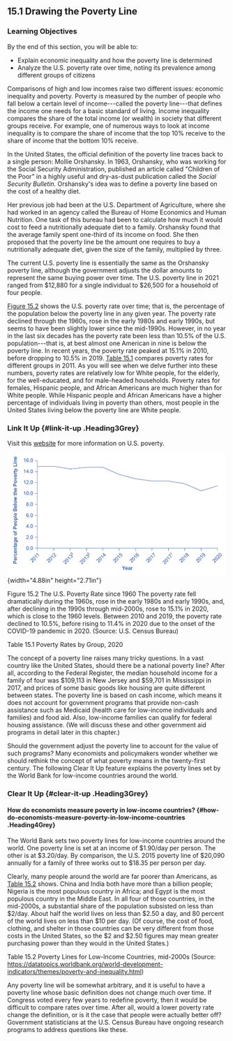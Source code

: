 ## 15.1 Drawing the Poverty Line

### Learning Objectives

By the end of this section, you will be able to:

-   Explain economic inequality and how the poverty line is determined
-   Analyze the U.S. poverty rate over time, noting its prevalence among
    different groups of citizens

Comparisons of high and low incomes raise two different issues: economic
inequality and poverty. Poverty is measured by the number of people who
fall below a certain level of income---called the poverty line---that
defines the income one needs for a basic standard of living. Income
inequality compares the share of the total income (or wealth) in society
that different groups receive. For example, one of numerous ways to look
at income inequality is to compare the share of income that the top 10%
receive to the share of income that the bottom 10% receive.

In the United States, the official definition of the poverty line traces
back to a single person: Mollie Orshansky. In 1963, Orshansky, who was
working for the Social Security Administration, published an article
called "Children of the Poor" in a highly useful and dry-as-dust
publication called the *Social Security Bulletin*. Orshansky's idea was
to define a poverty line based on the cost of a healthy diet.

Her previous job had been at the U.S. Department of Agriculture, where
she had worked in an agency called the Bureau of Home Economics and
Human Nutrition. One task of this bureau had been to calculate how much
it would cost to feed a nutritionally adequate diet to a family.
Orshansky found that the average family spent one-third of its income on
food. She then proposed that the poverty line be the amount one requires
to buy a nutritionally adequate diet, given the size of the family,
multiplied by three.

The current U.S. poverty line is essentially the same as the Orshansky
poverty line, although the government adjusts the dollar amounts to
represent the same buying power over time. The U.S. poverty line in 2021
ranged from \$12,880 for a single individual to \$26,500 for a household
of four people.

[Figure 15.2](#CNX_Econ_C14_001) shows the U.S. poverty rate over time;
that is, the percentage of the population below the poverty line in any
given year. The poverty rate declined through the 1960s, rose in the
early 1980s and early 1990s, but seems to have been slightly lower since
the mid-1990s. However, in no year in the last six decades has the
poverty rate been less than 10.5% of the U.S. population---that is, at
best almost one American in nine is below the poverty line. In recent
years, the poverty rate peaked at 15.1% in 2010, before dropping to
10.5% in 2019. [Table 15.1](#ch14mod01_tab01) compares poverty rates for
different groups in 2011. As you will see when we delve further into
these numbers, poverty rates are relatively low for White people, for
the elderly, for the well-educated, and for male-headed households.
Poverty rates for females, Hispanic people, and African Americans are
much higher than for White people. While Hispanic people and African
Americans have a higher percentage of individuals living in poverty than
others, most people in the United States living below the poverty line
are White people.

### Link It Up {#link-it-up .Heading3Grey}

Visit this [website](http://openstax.org/l/povertyprogram) for more
information on U.S. poverty.

![](media/15-1-drawing-the-poverty-line_rId30.jpeg){width="4.88in" height="2.71in"}

Figure 15.2 The U.S. Poverty Rate since 1960 The poverty rate fell
dramatically during the 1960s, rose in the early 1980s and early 1990s,
and, after declining in the 1990s through mid-2000s, rose to 15.1% in
2020, which is close to the 1960 levels. Between 2010 and 2019, the
poverty rate declined to 10.5%, before rising to 11.4% in 2020 due to
the onset of the COVID-19 pandemic in 2020. (Source: U.S. Census Bureau)

Table 15.1 Poverty Rates by Group, 2020

The concept of a poverty line raises many tricky questions. In a vast
country like the United States, should there be a national poverty line?
After all, according to the Federal Register, the median household
income for a family of four was \$109,113 in New Jersey and \$59,701 in
Mississippi in 2017, and prices of some basic goods like housing are
quite different between states. The poverty line is based on cash
income, which means it does not account for government programs that
provide non-cash assistance such as Medicaid (health care for low-income
individuals and families) and food aid. Also, low-income families can
qualify for federal housing assistance. (We will discuss these and other
government aid programs in detail later in this chapter.)

Should the government adjust the poverty line to account for the value
of such programs? Many economists and policymakers wonder whether we
should rethink the concept of what poverty means in the twenty-first
century. The following Clear It Up feature explains the poverty lines
set by the World Bank for low-income countries around the world.

### Clear It Up {#clear-it-up .Heading3Grey}

#### How do economists measure poverty in low-income countries? {#how-do-economists-measure-poverty-in-low-income-countries .Heading4Grey}

The World Bank sets two poverty lines for low-income countries around
the world. One poverty line is set at an income of \$1.90/day per
person. The other is at \$3.20/day. By comparison, the U.S. 2015 poverty
line of \$20,090 annually for a family of three works out to \$18.35 per
person per day.

Clearly, many people around the world are far poorer than Americans, as
[Table 15.2](#ch14mod01_tab02) shows. China and India both have more
than a billion people; Nigeria is the most populous country in Africa;
and Egypt is the most populous country in the Middle East. In all four
of those countries, in the mid-2000s, a substantial share of the
population subsisted on less than \$2/day. About half the world lives on
less than \$2.50 a day, and 80 percent of the world lives on less than
\$10 per day. (Of course, the cost of food, clothing, and shelter in
those countries can be very different from those costs in the United
States, so the \$2 and \$2.50 figures may mean greater purchasing power
than they would in the United States.)

Table 15.2 Poverty Lines for Low-Income Countries, mid-2000s (Source:
https://datatopics.worldbank.org/world-development-indicators/themes/poverty-and-inequality.html)

Any poverty line will be somewhat arbitrary, and it is useful to have a
poverty line whose basic definition does not change much over time. If
Congress voted every few years to redefine poverty, then it would be
difficult to compare rates over time. After all, would a lower poverty
rate change the definition, or is it the case that people were actually
better off? Government statisticians at the U.S. Census Bureau have
ongoing research programs to address questions like these.
